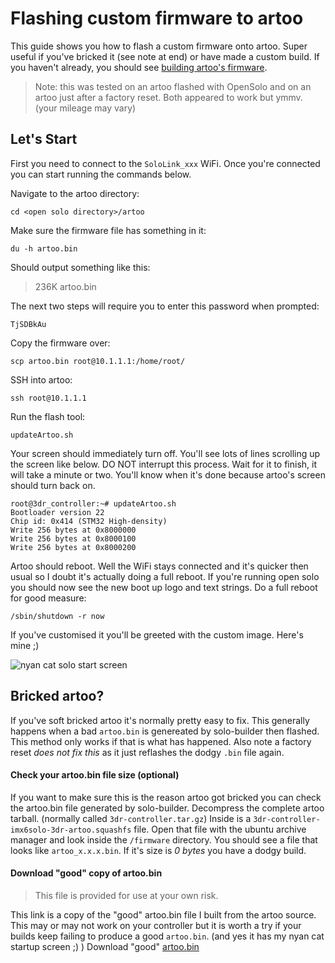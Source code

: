 # Flashing custom firmware to artoo
This guide shows you how to flash a custom firmware onto artoo. Super useful if you've bricked it (see note at end) or have made a custom build. If you haven't already, you should see [building artoo's firmware](https://github.com/OpenSolo/documentation/new/master/artoo/build-artoo-firmware.md).

> Note: this was tested on an artoo flashed with OpenSolo and on an artoo just after a factory reset.  Both appeared to work but ymmv. (your mileage may vary)

## Let's Start
First you need to connect to the `SoloLink_xxx` WiFi. Once you're connected you can start running the commands below.

Navigate to the artoo directory:
```
cd <open solo directory>/artoo
```
Make sure the firmware file has something in it:
```
du -h artoo.bin
```
Should output something like this:
> 236K	artoo.bin

The next two steps will require you to enter this password when prompted:
```
TjSDBkAu
```
Copy the firmware over:
```
scp artoo.bin root@10.1.1.1:/home/root/
```
SSH into artoo:
```
ssh root@10.1.1.1
```
Run the flash tool:
```
updateArtoo.sh
```
Your screen should immediately turn off.  You'll see lots of lines scrolling up the screen like below.  DO NOT interrupt this process.  Wait for it to finish, it will take a minute or two. You'll know when it's done because artoo's screen should turn back on.
```
root@3dr_controller:~# updateArtoo.sh 
Bootloader version 22
Chip id: 0x414 (STM32 High-density)
Write 256 bytes at 0x8000000
Write 256 bytes at 0x8000100
Write 256 bytes at 0x8000200
```
Artoo should reboot.  Well the WiFi stays connected and it's quicker then usual so I doubt it's actually doing a full reboot. If you're running open solo you should now see the new boot up logo and text strings. Do a full reboot for good measure:
```
/sbin/shutdown -r now
```

If you've customised it you'll be greeted with the custom image.  Here's mine ;)

![nyan cat solo start screen](https://github.com/OpenSolo/documentation/raw/master/artoo/nyan-solo.jpg)

## Bricked artoo?
If you've soft bricked artoo it's normally pretty easy to fix. This generally happens when a bad `artoo.bin` is genereated by solo-builder then flashed. This method only works if that is what has happened. Also note a factory reset _does not fix this_ as it just reflashes the dodgy `.bin` file again.

#### Check your artoo.bin file size (optional)
If you want to make sure this is the reason artoo got bricked you can check the artoo.bin file generated by solo-builder.  Decompress the complete artoo tarball. (normally called `3dr-controller.tar.gz`) Inside is a `3dr-controller-imx6solo-3dr-artoo.squashfs` file.  Open that file with the ubuntu archive manager and look inside the `/firmware` directory.  You should see a file that looks like `artoo_x.x.x.bin`.  If it's size is *0 bytes* you have a dodgy build.

#### Download "good" copy of artoo.bin
> This file is provided for use at your own risk.

This link is a copy of the "good" artoo.bin file I built from the artoo source. This may or may not work on your controller but it is worth a try if your builds keep failing to produce a good `artoo.bin`. (and yes it has my nyan cat startup screen ;) )
Download "good" [artoo.bin](https://github.com/OpenSolo/documentation/raw/master/artoo/artoo.bin)
